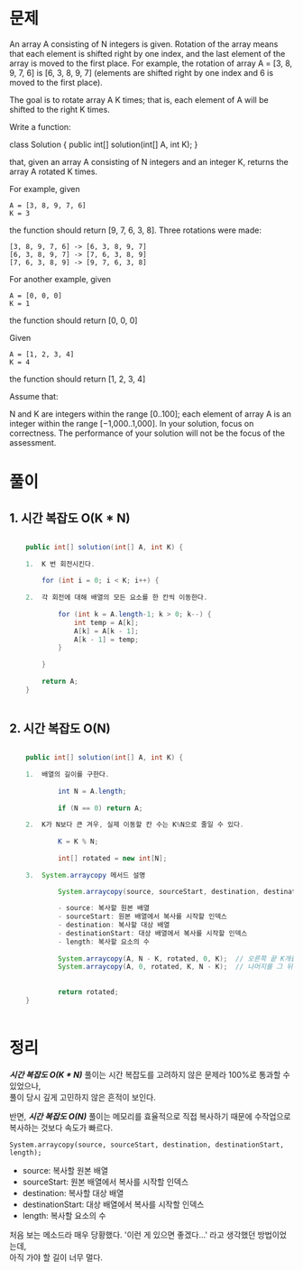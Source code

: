 # 문제

An array A consisting of N integers is given. Rotation of the array means that each element is shifted right by one index, and the last element of the array is moved to the first place. For example, the rotation of array A = [3, 8, 9, 7, 6] is [6, 3, 8, 9, 7] (elements are shifted right by one index and 6 is moved to the first place).

The goal is to rotate array A K times; that is, each element of A will be shifted to the right K times.

Write a function:

class Solution { public int[] solution(int[] A, int K); }

that, given an array A consisting of N integers and an integer K, returns the array A rotated K times.

For example, given

    A = [3, 8, 9, 7, 6]
    K = 3
the function should return [9, 7, 6, 3, 8]. Three rotations were made:

    [3, 8, 9, 7, 6] -> [6, 3, 8, 9, 7]
    [6, 3, 8, 9, 7] -> [7, 6, 3, 8, 9]
    [7, 6, 3, 8, 9] -> [9, 7, 6, 3, 8]
For another example, given

    A = [0, 0, 0]
    K = 1
the function should return [0, 0, 0]

Given

    A = [1, 2, 3, 4]
    K = 4
the function should return [1, 2, 3, 4]

Assume that:

N and K are integers within the range [0..100];
each element of array A is an integer within the range [−1,000..1,000].
In your solution, focus on correctness. The performance of your solution will not be the focus of the assessment.

# 풀이

## 1.    시간 복잡도 O(K * N)

```java

    public int[] solution(int[] A, int K) {
    
    1.  K 번 회전시킨다.
            
        for (int i = 0; i < K; i++) {
            
    2.  각 회전에 대해 배열의 모든 요소를 한 칸씩 이동한다.
            
            for (int k = A.length-1; k > 0; k--) {
                int temp = A[k];
                A[k] = A[k - 1];
                A[k - 1] = temp;
            }
            
        }
    
        return A;
    }
    
```

## 2.   시간 복잡도 O(N)

```java

    public int[] solution(int[] A, int K) {
    
    1.  배열의 길이를 구한다.
        
            int N = A.length;
    
            if (N == 0) return A;
            
    2.  K가 N보다 큰 겨우, 실제 이동할 칸 수는 K%N으로 줄일 수 있다.
            
            K = K % N;
            
            int[] rotated = new int[N];
            
    3.  System.arraycopy 메서드 설명

            System.arraycopy(source, sourceStart, destination, destinationStart, length);
    
            - source: 복사할 원본 배열
            - sourceStart: 원본 배열에서 복사를 시작할 인덱스
            - destination: 복사할 대상 배열
            - destinationStart: 대상 배열에서 복사를 시작할 인덱스
            - length: 복사할 요소의 수
            
            System.arraycopy(A, N - K, rotated, 0, K);  // 오른쪽 끝 K개를 시작으로 복사
            System.arraycopy(A, 0, rotated, K, N - K);  // 나머지를 그 뒤에 복사
           
            
            return rotated;
    }
    
```

# 정리

_**시간 복잡도 O(K * N)**_ 풀이는 시간 복잡도를 고려하지 않은 문제라 100%로 통과할 수 있었으나,  
풀이 당시 깊게 고민하지 않은 흔적이 보인다.

반면, _**시간 복잡도 O(N)**_ 풀이는 메모리를 효율적으로 직접 복사하기 때문에 수작업으로 복사하는 것보다 속도가 빠르다.


    System.arraycopy(source, sourceStart, destination, destinationStart, length);

- source: 복사할 원본 배열
- sourceStart: 원본 배열에서 복사를 시작할 인덱스
- destination: 복사할 대상 배열
- destinationStart: 대상 배열에서 복사를 시작할 인덱스
- length: 복사할 요소의 수

처음 보는 메소드라 매우 당황했다. '이런 게 있으면 좋겠다...' 라고 생각했던 방법이었는데,  
아직 가야 할 길이 너무 멀다.